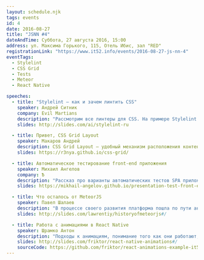 ```yaml
---
layout: schedule.njk
tags: events
id: 4
date: 2016-08-27
title: "JSNN #4"
dateAndTime: Суббота, 27 августа 2016, 15:00
address: ул. Максима Горького, 115, Отель Ибис, зал "RED"
registrationLink: "https://www.it52.info/events/2016-08-27-js-nn-4"
eventTags:
  - Stylelint
  - CSS Grid
  - Tests
  - Meteor
  - React Native

speeches:
  - title: "Stylelint — как и зачем линтить CSS"
    speaker: Андрей Ситник
    company: Evil Martians
    description: "Рассмотрим все линтеры для CSS. На примере Stylelint и Stylefmt объясним, как правильно использовать линтер в организации коллектива."
    slides: http://slides.com/ai/stylelint-ru

  - title: Привет, CSS Grid Layout
    speaker: Макаров Андрей
    description: CSS Grid Layout – удобный механизм расположения контента по виртуальной сетке
    slides: https://r3nya.github.io/css-grid/

  - title: Автоматическое тестирование front-end приложения
    speaker: Михаил Ангелов
    company: Ѣ
    description: "Рассказ про варианты автоматических тестов SPA приложений Практические примеры unit, integration, end-2-end тестов"
    slides: https://mikhail-angelov.github.io/presentation-test-front-end/

  - title: Что осталось от MeteorJS
    speaker: Павел Шалаев
    description: "В процессе своего развития платформа пошла по пути активной интеграции, а не замыкания в себе. Посмотрим, пошло ли это ей на пользу. Удалось ли решить проблемы и требования, предъявляемые профессиональным сообществом."
    slides: http://slides.com/lawrentiy/historyofmeteorjs#/

  - title: Работа с анимациями в React Native
    speaker: Шрамко Антон
    description: "Подходы к анимациям, понимание того как они работают, дополнительные библиотеки по работе с анимациями"
    slides: http://slides.com/friktor/react-native-animations#/
    sourceCode: https://github.com/friktor/react-animations-example-it52-jsnn-4
---
```


<!-- И снова поговорим о фронтенде. На этот раз у нас в гостях будет [Андрей Ситник](http://sitnik.ru/), автор [Autoprefixer](https://github.com/postcss/autoprefixer) и [PostCSS](https://github.com/postcss/postcss) — библиотек, которые используют Google, Github, Facebook и другие почтенные компании.






Есть идеи или предложения? Хочешь что-то рассказать?
Пишите мне в [telegram](https://telegram.me/r3nya) или [почту](mailto:me@r3nya.ru).

Приходите, будет интересно! -->

